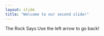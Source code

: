 ```yaml
---
layout: slide
title: "Welcome to our second slide!"
---
```

The Rock Says
Use the left arrow to go back!
